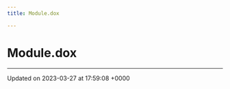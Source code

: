 ```yaml
---
title: Module.dox

---
```


# Module.dox








-------------------------------

Updated on 2023-03-27 at 17:59:08 +0000
